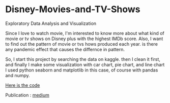 # Disney-Movies-and-TV-Shows
Exploratory Data Analysis and Visualization

Since I love to watch movie, I'm interested to know more about what kind of movie or tv shows on Disney plus with the highest IMDb score. Also, I want to find out the pattern of movie or tvs hows produced each year. is there any pandemic effect that causes the differnce in pattern.

So, I start this project by searching the data on kaggle. then I clean it first, and finally I make some visualization with car chart, pie chart, and line chart
I used python seaborn and matplotlib in this case, of course with pandas and numpy.

[Here is the code]()

Publication : [medium]()
